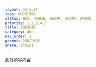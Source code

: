 ```yaml
---
layout: default
tags: DDD工作坊
status: 积压, 待编辑, 编辑中, 待审核, 已完成
priority: 1,2,3,4,5
title: 页面标题
category: ddd
nav_order: 1
parent: DDD工作坊
share: ddd101
---
```


此处填写内容